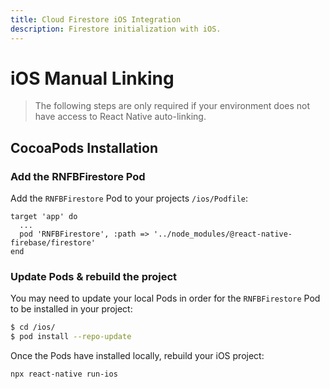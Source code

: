 ```yaml
---
title: Cloud Firestore iOS Integration
description: Firestore initialization with iOS.
---
```


# iOS Manual Linking

> The following steps are only required if your environment does not have access to React Native auto-linking.

## CocoaPods Installation

### Add the RNFBFirestore Pod

Add the `RNFBFirestore` Pod to your projects `/ios/Podfile`:

```ruby{3}
target 'app' do
  ...
  pod 'RNFBFirestore', :path => '../node_modules/@react-native-firebase/firestore'
end
```

### Update Pods & rebuild the project

You may need to update your local Pods in order for the `RNFBFirestore` Pod to be installed in your project:

```bash
$ cd /ios/
$ pod install --repo-update
```

Once the Pods have installed locally, rebuild your iOS project:

```bash
npx react-native run-ios
```

